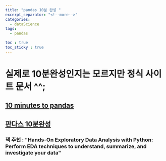 ```yaml
---
title: "pandas 10분 완성 "
excerpt_separator: "<!--more-->"
categories:
  - dataScience
tags:
  - pandas

toc : true
toc_sticky : true
---
```

# 실제로 10분완성인지는 모르지만 정식 사이트 문서 ^^; 

## [10 minutes to pandas](https://pandas.pydata.org/docs/user_guide/10min.html)   
## [판다스 10분완성](https://dataitgirls2.github.io/10minutes2pandas/)

### 책 추천 : "Hands-On Exploratory Data Analysis with Python: Perform EDA techniques to understand, summarize, and investigate your data"    
